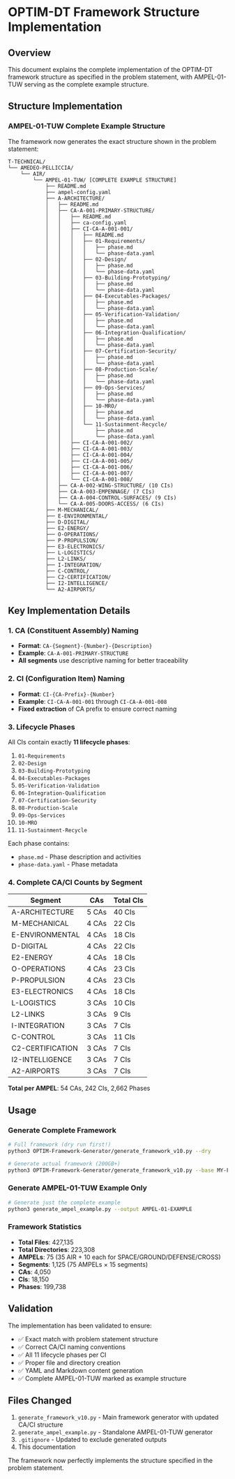 # OPTIM-DT Framework Structure Implementation

## Overview

This document explains the complete implementation of the OPTIM-DT framework structure as specified in the problem statement, with AMPEL-01-TUW serving as the complete example structure.

## Structure Implementation

### AMPEL-01-TUW Complete Example Structure

The framework now generates the exact structure shown in the problem statement:

```
T-TECHNICAL/
└── AMEDEO-PELLICCIA/
    └── AIR/
        └── AMPEL-01-TUW/ [COMPLETE EXAMPLE STRUCTURE]
            ├── README.md
            ├── ampel-config.yaml
            ├── A-ARCHITECTURE/
            │   ├── README.md
            │   ├── CA-A-001-PRIMARY-STRUCTURE/
            │   │   ├── README.md
            │   │   ├── ca-config.yaml
            │   │   ├── CI-CA-A-001-001/
            │   │   │   ├── README.md
            │   │   │   ├── 01-Requirements/
            │   │   │   │   ├── phase.md
            │   │   │   │   └── phase-data.yaml
            │   │   │   ├── 02-Design/
            │   │   │   │   ├── phase.md
            │   │   │   │   └── phase-data.yaml
            │   │   │   ├── 03-Building-Prototyping/
            │   │   │   │   ├── phase.md
            │   │   │   │   └── phase-data.yaml
            │   │   │   ├── 04-Executables-Packages/
            │   │   │   │   ├── phase.md
            │   │   │   │   └── phase-data.yaml
            │   │   │   ├── 05-Verification-Validation/
            │   │   │   │   ├── phase.md
            │   │   │   │   └── phase-data.yaml
            │   │   │   ├── 06-Integration-Qualification/
            │   │   │   │   ├── phase.md
            │   │   │   │   └── phase-data.yaml
            │   │   │   ├── 07-Certification-Security/
            │   │   │   │   ├── phase.md
            │   │   │   │   └── phase-data.yaml
            │   │   │   ├── 08-Production-Scale/
            │   │   │   │   ├── phase.md
            │   │   │   │   └── phase-data.yaml
            │   │   │   ├── 09-Ops-Services/
            │   │   │   │   ├── phase.md
            │   │   │   │   └── phase-data.yaml
            │   │   │   ├── 10-MRO/
            │   │   │   │   ├── phase.md
            │   │   │   │   └── phase-data.yaml
            │   │   │   └── 11-Sustainment-Recycle/
            │   │   │       ├── phase.md
            │   │   │       └── phase-data.yaml
            │   │   ├── CI-CA-A-001-002/
            │   │   ├── CI-CA-A-001-003/
            │   │   ├── CI-CA-A-001-004/
            │   │   ├── CI-CA-A-001-005/
            │   │   ├── CI-CA-A-001-006/
            │   │   ├── CI-CA-A-001-007/
            │   │   └── CI-CA-A-001-008/
            │   ├── CA-A-002-WING-STRUCTURE/ (10 CIs)
            │   ├── CA-A-003-EMPENNAGE/ (7 CIs)
            │   ├── CA-A-004-CONTROL-SURFACES/ (9 CIs)
            │   └── CA-A-005-DOORS-ACCESS/ (6 CIs)
            ├── M-MECHANICAL/
            ├── E-ENVIRONMENTAL/
            ├── D-DIGITAL/
            ├── E2-ENERGY/
            ├── O-OPERATIONS/
            ├── P-PROPULSION/
            ├── E3-ELECTRONICS/
            ├── L-LOGISTICS/
            ├── L2-LINKS/
            ├── I-INTEGRATION/
            ├── C-CONTROL/
            ├── C2-CERTIFICATION/
            ├── I2-INTELLIGENCE/
            └── A2-AIRPORTS/
```

## Key Implementation Details

### 1. CA (Constituent Assembly) Naming
- **Format**: `CA-{Segment}-{Number}-{Description}`
- **Example**: `CA-A-001-PRIMARY-STRUCTURE`
- **All segments** use descriptive naming for better traceability

### 2. CI (Configuration Item) Naming
- **Format**: `CI-{CA-Prefix}-{Number}`
- **Example**: `CI-CA-A-001-001` through `CI-CA-A-001-008`
- **Fixed extraction** of CA prefix to ensure correct naming

### 3. Lifecycle Phases
All CIs contain exactly **11 lifecycle phases**:
1. `01-Requirements`
2. `02-Design`
3. `03-Building-Prototyping`
4. `04-Executables-Packages`
5. `05-Verification-Validation`
6. `06-Integration-Qualification`
7. `07-Certification-Security`
8. `08-Production-Scale`
9. `09-Ops-Services`
10. `10-MRO`
11. `11-Sustainment-Recycle`

Each phase contains:
- `phase.md` - Phase description and activities
- `phase-data.yaml` - Phase metadata

### 4. Complete CA/CI Counts by Segment

| Segment | CAs | Total CIs |
|---------|-----|-----------|
| A-ARCHITECTURE | 5 CAs | 40 CIs |
| M-MECHANICAL | 4 CAs | 22 CIs |
| E-ENVIRONMENTAL | 4 CAs | 18 CIs |
| D-DIGITAL | 4 CAs | 22 CIs |
| E2-ENERGY | 4 CAs | 18 CIs |
| O-OPERATIONS | 4 CAs | 23 CIs |
| P-PROPULSION | 4 CAs | 23 CIs |
| E3-ELECTRONICS | 4 CAs | 18 CIs |
| L-LOGISTICS | 3 CAs | 10 CIs |
| L2-LINKS | 3 CAs | 9 CIs |
| I-INTEGRATION | 3 CAs | 7 CIs |
| C-CONTROL | 3 CAs | 11 CIs |
| C2-CERTIFICATION | 3 CAs | 7 CIs |
| I2-INTELLIGENCE | 3 CAs | 7 CIs |
| A2-AIRPORTS | 3 CAs | 7 CIs |

**Total per AMPEL**: 54 CAs, 242 CIs, 2,662 Phases

## Usage

### Generate Complete Framework
```bash
# Full framework (dry run first!)
python3 OPTIM-Framework-Generator/generate_framework_v10.py --dry

# Generate actual framework (200GB+)
python3 OPTIM-Framework-Generator/generate_framework_v10.py --base MY-FRAMEWORK
```

### Generate AMPEL-01-TUW Example Only
```bash
# Generate just the complete example
python3 generate_ampel_example.py --output AMPEL-01-EXAMPLE
```

### Framework Statistics
- **Total Files**: 427,135
- **Total Directories**: 223,308
- **AMPELs**: 75 (35 AIR + 10 each for SPACE/GROUND/DEFENSE/CROSS)
- **Segments**: 1,125 (75 AMPELs × 15 segments)
- **CAs**: 4,050
- **CIs**: 18,150
- **Phases**: 199,738

## Validation

The implementation has been validated to ensure:
- ✅ Exact match with problem statement structure
- ✅ Correct CA/CI naming conventions
- ✅ All 11 lifecycle phases per CI
- ✅ Proper file and directory creation
- ✅ YAML and Markdown content generation
- ✅ Complete AMPEL-01-TUW marked as example structure

## Files Changed
1. `generate_framework_v10.py` - Main framework generator with updated CA/CI structure
2. `generate_ampel_example.py` - Standalone AMPEL-01-TUW generator
3. `.gitignore` - Updated to exclude generated outputs
4. This documentation

The framework now perfectly implements the structure specified in the problem statement.